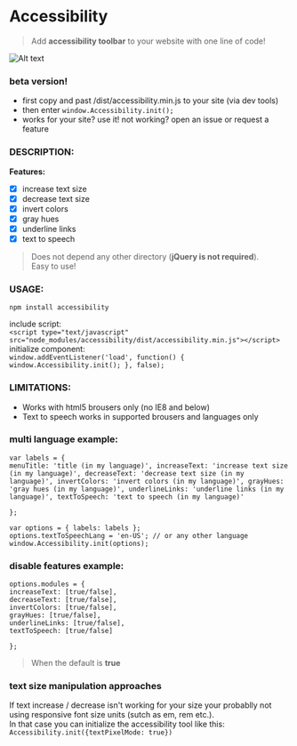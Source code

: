 # Accessibility
>Add **accessibility toolbar** to your website with one line of code!

![Alt text](https://raw.githubusercontent.com/ranbuch/accessibility/master/accessibility.png "accessibility icon")

### beta version!
  * first copy and past /dist/accessibility.min.js to your site (via dev tools)
  * then enter `window.Accessibility.init();`
  * works for your site? use it! not working? open an issue or request a feature

### DESCRIPTION:
**Features:**
- [x]  increase text size
- [x]  decrease text size
- [x]  invert colors
- [x]  gray hues
- [x]  underline links
- [x]  text to speech 

>Does not depend any other directory (**jQuery is not required**).  
Easy to use!

### USAGE:

`npm install accessibility`

include script:  
`<script type="text/javascript" src="node_modules/accessibility/dist/accessibility.min.js"></script>`  
initialize component:  
`window.addEventListener('load', function() {
    window.Accessibility.init();
}, false);`

### LIMITATIONS:
* Works with html5 brousers only (no IE8 and below)
* Text to speech works in supported brousers and languages only

### multi language example:

`var labels = {`  
    `menuTitle: 'title (in my language)',
    increaseText: 'increase text size (in my language)',
    decreaseText: 'decrease text size (in my language)',
    invertColors: 'invert colors (in my language)',
    grayHues: 'gray hues (in my language)',
    underlineLinks: 'underline links (in my language)',
    textToSpeech: 'text to speech (in my language)'`  
    
`};`  

`var options = { labels: labels };`  
`options.textToSpeechLang = 'en-US'; // or any other language`  
`window.Accessibility.init(options);`

### disable features example:  
`options.modules = {`  
    `increaseText: [true/false],`  
    `decreaseText: [true/false],`  
    `invertColors: [true/false],`  
    `grayHues: [true/false],`  
    `underlineLinks: [true/false],`  
    `textToSpeech: [true/false]`
    
`};`

>When the default is **true**

### text size manipulation approaches
If text increase / decrease isn't working for your size your probablly not using responsive font size units (sutch as em, rem etc.).  
In that case you can initialize the accessibility tool like this:  
`Accessibility.init({textPixelMode: true})`